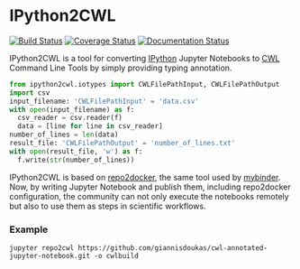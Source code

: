 # IPython2CWL

[![Build Status](https://travis-ci.com/giannisdoukas/ipython2cwl.svg)](https://travis-ci.com/giannisdoukas/ipython2cwl)
[![Coverage Status](https://coveralls.io/repos/github/giannisdoukas/ipython2cwl/badge.svg?branch=dev)](https://coveralls.io/github/giannisdoukas/ipython2cwl?branch=dev)
[![Documentation Status](https://readthedocs.org/projects/ipython2cwl/badge/?version=latest)](https://ipython2cwl.readthedocs.io/en/latest/?badge=latest)

IPython2CWL is a tool for converting [IPython](https://ipython.org/) Jupyter Notebooks to
[CWL](https://www.commonwl.org/) Command Line Tools by simply providing typing annotation.


```python
from ipython2cwl.iotypes import CWLFilePathInput, CWLFilePathOutput
import csv
input_filename: 'CWLFilePathInput' = 'data.csv'
with open(input_filename) as f:
  csv_reader = csv.reader(f)
  data = [line for line in csv_reader]
number_of_lines = len(data)
result_file: 'CWLFilePathOutput' = 'number_of_lines.txt'
with open(result_file, 'w') as f:
  f.write(str(number_of_lines))
```

IPython2CWL is based on [repo2docker](https://github.com/jupyter/repo2docker), the same tool
used by [mybinder](https://mybinder.org/). Now, by writing Jupyter Notebook and publish them, including repo2docker
configuration, the community can not only execute the notebooks remotely but also to use them as steps in scientific
workflows.

### Example
 
```
jupyter repo2cwl https://github.com/giannisdoukas/cwl-annotated-jupyter-notebook.git -o cwlbuild
```
